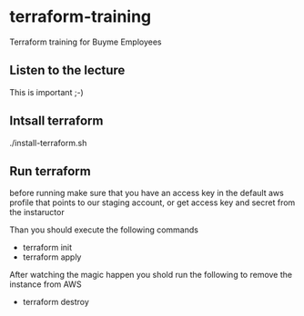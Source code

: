 # terraform-training

Terraform training for Buyme Employees

## Listen to the lecture

This is important ;-)

## Intsall terraform

./install-terraform.sh

## Run terraform

before running make sure that you have an access key in the default aws profile that points to our staging account, or get access key and secret from the instaructor

Than you should execute the following commands

- terraform init
- terraform apply

After watching the magic happen you shold run the following to remove the instance from AWS

- terraform destroy
